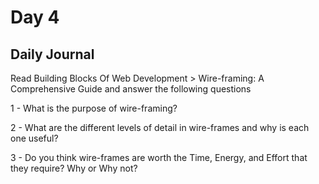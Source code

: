 # Day 4

## Daily Journal

Read Building Blocks Of Web Development > Wire-framing: A Comprehensive Guide and answer the following questions

1 - What is the purpose of wire-framing?

2 - What are the different levels of detail in wire-frames and why is each one useful?

3 - Do you think wire-frames are worth the Time, Energy, and Effort that they require? Why or Why not?
